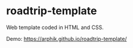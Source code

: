 # roadtrip-template

Web template coded in HTML and CSS.

Demo: https://arphik.github.io/roadtrip-template/